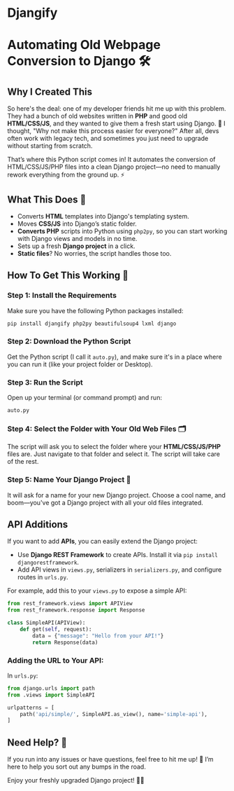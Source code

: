 # Djangify

# Automating Old Webpage Conversion to Django 🛠️

## Why I Created This

So here's the deal: one of my developer friends hit me up with this problem. They had a bunch of old websites written in **PHP** and good old **HTML/CSS/JS**, and they wanted to give them a fresh start using Django. 🤯 I thought, "Why not make this process easier for everyone?" After all, devs often work with legacy tech, and sometimes you just need to upgrade without starting from scratch.

That’s where this Python script comes in! It automates the conversion of HTML/CSS/JS/PHP files into a clean Django project—no need to manually rework everything from the ground up. ⚡️

## What This Does 🧰

- Converts **HTML** templates into Django's templating system.
- Moves **CSS/JS** into Django’s static folder.
- **Converts PHP** scripts into Python using `php2py`, so you can start working with Django views and models in no time.
- Sets up a fresh **Django project** in a click.
- **Static files**? No worries, the script handles those too.

## How To Get This Working 🚀

### Step 1: Install the Requirements

Make sure you have the following Python packages installed:

```bash
pip install djangify php2py beautifulsoup4 lxml django
```

### Step 2: Download the Python Script

Get the Python script (I call it `auto.py`), and make sure it's in a place where you can run it (like your project folder or Desktop).

### Step 3: Run the Script

Open up your terminal (or command prompt) and run:

```bash
auto.py
```

### Step 4: Select the Folder with Your Old Web Files 🗂️

The script will ask you to select the folder where your **HTML/CSS/JS/PHP** files are. Just navigate to that folder and select it. The script will take care of the rest.

### Step 5: Name Your Django Project 🎉

It will ask for a name for your new Django project. Choose a cool name, and boom—you've got a Django project with all your old files integrated.

## API Additions

If you want to add **APIs**, you can easily extend the Django project:
- Use **Django REST Framework** to create APIs. Install it via `pip install djangorestframework`.
- Add API views in `views.py`, serializers in `serializers.py`, and configure routes in `urls.py`.

For example, add this to your `views.py` to expose a simple API:

```python
from rest_framework.views import APIView
from rest_framework.response import Response

class SimpleAPI(APIView):
    def get(self, request):
        data = {"message": "Hello from your API!"}
        return Response(data)
```

### Adding the URL to Your API:
In `urls.py`:

```python
from django.urls import path
from .views import SimpleAPI

urlpatterns = [
    path('api/simple/', SimpleAPI.as_view(), name='simple-api'),
]
```

## Need Help? 🤔

If you run into any issues or have questions, feel free to hit me up! 📨 I’m here to help you sort out any bumps in the road. 

Enjoy your freshly upgraded Django project! 🎉✨
